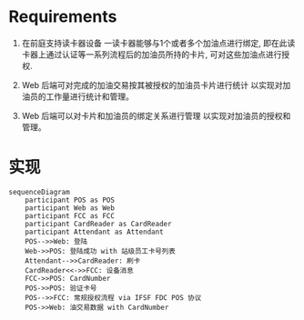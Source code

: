 # Requirements
1. 在前庭支持读卡器设备
    一读卡器能够与1个或者多个加油点进行绑定, 即在此读卡器上通过认证等一系列流程后的加油员所持的卡片, 可对这些加油点进行授权.
2. Web 后端可对完成的加油交易按其被授权的加油员卡片进行统计
    以实现对加油员的工作量进行统计和管理。

3. Web 后端可以对卡片和加油员的绑定关系进行管理
    以实现对加油员的授权和管理。

# 实现
```mermaid
sequenceDiagram
    participant POS as POS
    participant Web as Web
    participant FCC as FCC
    participant CardReader as CardReader
    participant Attendant as Attendant
    POS-->>Web: 登陆
    Web->>POS: 登陆成功 with 站级员工卡号列表
    Attendant-->>CardReader: 刷卡
    CardReader<<->>FCC: 设备消息
    FCC->>POS: CardNumber
    POS->>POS: 验证卡号
    POS-->>FCC: 常规授权流程 via IFSF FDC POS 协议
    POS->>Web: 油交易数据 with CardNumber
```